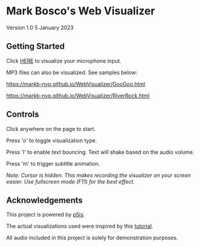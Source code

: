 # Mark Bosco's Web Visualizer
Version 1.0
5 January 2023

## Getting Started
Click [HERE](https://markb-nyp.github.io/WebVisualizer) to visualize your microphone input.

MP3 files can also be visualized. See samples below:

https://markb-nyp.github.io/WebVisualizer/GooGoo.html

https://markb-nyp.github.io/WebVisualizer/RiverRock.html


## Controls
Click anywhere on the page to start.

Press 'o' to toggle visualization type.

Press 'l' to enable text bouncing. Text will shake based on the audio volume.

Press 'm' to trigger subtitle animation.

*Note: Cursor is hidden. This makes recording the visualizer on your screen easier. Use fullscreen mode (F11) for the best effect.*

## Acknowledgements
This project is powered by [p5js](https://p5js.org/).

The actual visualizations used were inspired by this [tutorial](https://nishanc.medium.com/audio-visualization-in-javascript-with-p5-js-cf3bc7f1be07).

All audio included in this project is solely for demonstration purposes.
